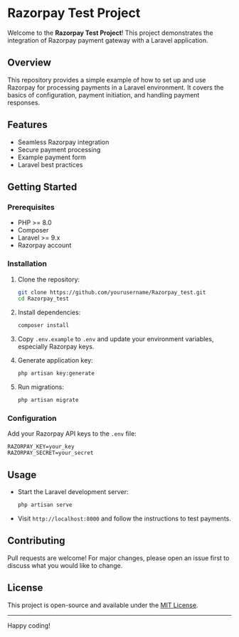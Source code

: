 # Razorpay Test Project

Welcome to the **Razorpay Test Project**! This project demonstrates the integration of Razorpay payment gateway with a Laravel application.

## Overview

This repository provides a simple example of how to set up and use Razorpay for processing payments in a Laravel environment. It covers the basics of configuration, payment initiation, and handling payment responses.

## Features

- Seamless Razorpay integration
- Secure payment processing
- Example payment form
- Laravel best practices

## Getting Started

### Prerequisites

- PHP >= 8.0
- Composer
- Laravel >= 9.x
- Razorpay account

### Installation

1. Clone the repository:
    ```bash
    git clone https://github.com/yourusername/Razorpay_test.git
    cd Razorpay_test
    ```

2. Install dependencies:
    ```bash
    composer install
    ```

3. Copy `.env.example` to `.env` and update your environment variables, especially Razorpay keys.

4. Generate application key:
    ```bash
    php artisan key:generate
    ```

5. Run migrations:
    ```bash
    php artisan migrate
    ```

### Configuration

Add your Razorpay API keys to the `.env` file:
```
RAZORPAY_KEY=your_key
RAZORPAY_SECRET=your_secret
```

## Usage

- Start the Laravel development server:
  ```bash
  php artisan serve
  ```
- Visit `http://localhost:8000` and follow the instructions to test payments.

## Contributing

Pull requests are welcome! For major changes, please open an issue first to discuss what you would like to change.

## License

This project is open-source and available under the [MIT License](LICENSE).

---

Happy coding!
